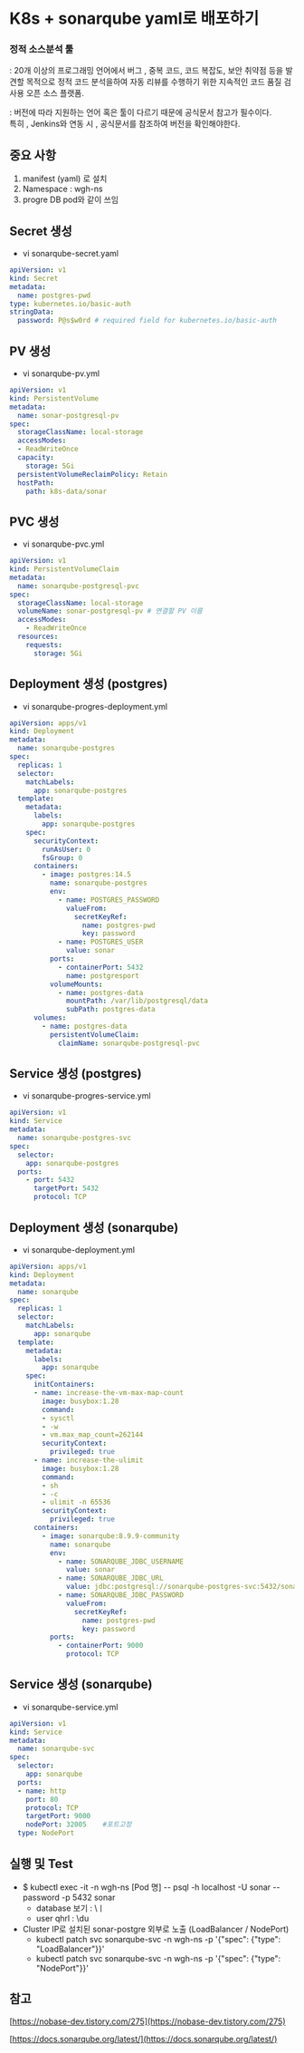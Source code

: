 # K8s + sonarqube yaml로 배포하기

### 정적 소스분석 툴    
: 20개 이상의 프로그래밍 언어에서 버그 , 중복 코드, 코드 복잡도, 보안 취약점 등을 발견할 목적으로 정적 코드 분석을하여 자동 리뷰를 수행하기 위한 지속적인 코드 품질 검사용 오픈 소스 플랫폼.   
   
: 버전에 따라 지원하는 언어 혹은 툴이 다르기 때문에 공식문서 참고가 필수이다.   
특히 , Jenkins와 연동 시 , 공식문서를 참조하여 버전을 확인해야한다.   

## 중요 사항

1. manifest (yaml) 로 설치
2. Namespace : wgh-ns
3. progre DB pod와 같이 쓰임


## Secret 생성
  * vi sonarqube-secret.yaml

~~~~yaml
apiVersion: v1
kind: Secret
metadata:
  name: postgres-pwd
type: kubernetes.io/basic-auth
stringData:
  password: P@s$w0rd # required field for kubernetes.io/basic-auth
~~~~

## PV 생성
  * vi sonarqube-pv.yml

~~~~yaml
apiVersion: v1
kind: PersistentVolume
metadata:
  name: sonar-postgresql-pv
spec:
  storageClassName: local-storage
  accessModes:
  - ReadWriteOnce
  capacity:
    storage: 5Gi
  persistentVolumeReclaimPolicy: Retain
  hostPath:
    path: k8s-data/sonar
~~~~

## PVC 생성
  * vi sonarqube-pvc.yml

~~~~yaml
apiVersion: v1
kind: PersistentVolumeClaim
metadata:
  name: sonarqube-postgresql-pvc
spec:
  storageClassName: local-storage
  volumeName: sonar-postgresql-pv # 연결할 PV 이름
  accessModes:
    - ReadWriteOnce
  resources:
    requests:
      storage: 5Gi
~~~~

## Deployment 생성 (postgres)
  * vi sonarqube-progres-deployment.yml

~~~~yaml
apiVersion: apps/v1
kind: Deployment
metadata:
  name: sonarqube-postgres
spec:
  replicas: 1
  selector:
    matchLabels:
      app: sonarqube-postgres
  template:
    metadata:
      labels:
        app: sonarqube-postgres
    spec:
      securityContext:
        runAsUser: 0
        fsGroup: 0
      containers:
        - image: postgres:14.5
          name: sonarqube-postgres
          env:
            - name: POSTGRES_PASSWORD
              valueFrom:
                secretKeyRef:
                  name: postgres-pwd
                  key: password
            - name: POSTGRES_USER
              value: sonar
          ports:
            - containerPort: 5432
              name: postgresport
          volumeMounts:
            - name: postgres-data
              mountPath: /var/lib/postgresql/data
              subPath: postgres-data
      volumes:
        - name: postgres-data
          persistentVolumeClaim:
            claimName: sonarqube-postgresql-pvc
~~~~

## Service 생성 (postgres)
  * vi sonarqube-progres-service.yml

~~~~yaml
apiVersion: v1
kind: Service
metadata:
  name: sonarqube-postgres-svc
spec:
  selector:
    app: sonarqube-postgres
  ports:
    - port: 5432
      targetPort: 5432
      protocol: TCP
~~~~

## Deployment 생성 (sonarqube)
  * vi sonarqube-deployment.yml

~~~~yaml
apiVersion: apps/v1
kind: Deployment
metadata:
  name: sonarqube
spec:
  replicas: 1
  selector:
    matchLabels:
      app: sonarqube
  template:
    metadata:
      labels:
        app: sonarqube
    spec:
      initContainers:
      - name: increase-the-vm-max-map-count
        image: busybox:1.28
        command:
        - sysctl
        - -w
        - vm.max_map_count=262144
        securityContext:
          privileged: true
      - name: increase-the-ulimit
        image: busybox:1.28
        command:
        - sh
        - -c
        - ulimit -n 65536
        securityContext:
          privileged: true
      containers:
        - image: sonarqube:8.9.9-community
          name: sonarqube
          env:
            - name: SONARQUBE_JDBC_USERNAME
              value: sonar
            - name: SONARQUBE_JDBC_URL
              value: jdbc:postgresql://sonarqube-postgres-svc:5432/sonar
            - name: SONARQUBE_JDBC_PASSWORD
              valueFrom:
                secretKeyRef:
                  name: postgres-pwd
                  key: password
          ports:
            - containerPort: 9000
              protocol: TCP
~~~~

## Service 생성 (sonarqube)
  * vi sonarqube-service.yml

~~~~yaml
apiVersion: v1
kind: Service
metadata:
  name: sonarqube-svc
spec:
  selector:
    app: sonarqube
  ports:
  - name: http
    port: 80
    protocol: TCP
    targetPort: 9000
    nodePort: 32005    #포트고정
  type: NodePort
~~~~

## 실행 및 Test

- $ kubectl exec -it -n wgh-ns [Pod 명] -- psql -h localhost -U sonar --password -p 5432 sonar
    - database 보기 : \ㅣ
    - user qhrl : \du
- Cluster IP로 설치된 sonar-postgre 외부로 노출 (LoadBalancer / NodePort)
    - kubectl patch svc sonarqube-svc -n wgh-ns -p '{"spec": {"type": "LoadBalancer"}}'
    - kubectl patch svc sonarqube-svc -n wgh-ns -p '{"spec": {"type": "NodePort"}}'


## 참고
[https://nobase-dev.tistory.com/275](https://nobase-dev.tistory.com/275)

[https://docs.sonarqube.org/latest/](https://docs.sonarqube.org/latest/)
